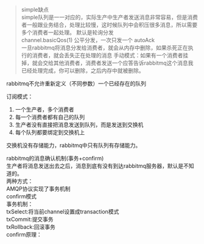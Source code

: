 >simple缺点  
 simple队列是一一对应的，实际生产中生产者发送消息非常容易，但是消费者一般跟业务结合，处理比较慢，这时候队列中会积压很多消息，所以需要多个消费者一起处理。
>默认是轮询分发  
channel.basicQos(1) 公平分发，一次只发一个
>autoAck  
一旦rabbitmq将消息分发给消费者，就会从内存中删除，如果杀死正在执行的消费者，就会丢失正在处理的消息
手动模式：如果有一个消费者挂掉，就会交给其他消费者，消费者发送一个应答告诉rabbitmq这个消息我已经处理完成，你可以删除，之后内存中就被删除。

rabbitmq不允许重新定义（不同参数）一个已经存在的队列

订阅模式：
1. 一个生产者，多个消费者
2. 每一个消费者都有自己的队列
3. 生产者没有直接把消息发送到队列，而是发送到交换机
4. 每个队列都要绑定到交换机上

交换机没有存储能力，rabbitmq中只有队列有存储能力。

rabbitmq的消息确认机制(事务+confirm)  
	生产者将消息发送出去之后，消息到底有没有到达rabbitmq服务器，默认是不知道的。  
		两种方式：  
			AMQP协议实现了事务机制  
			confirm模式  
事务机制：  
	txSelect:将当前channel设置成transaction模式  
	txCommit:提交事务  
	txRollback:回滚事务  
confirm原理：
	

